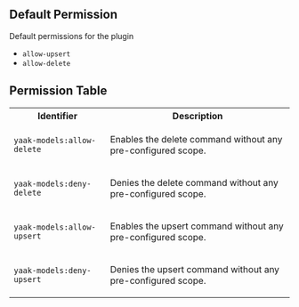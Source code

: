 ## Default Permission

Default permissions for the plugin

- `allow-upsert`
- `allow-delete`

## Permission Table

<table>
<tr>
<th>Identifier</th>
<th>Description</th>
</tr>


<tr>
<td>

`yaak-models:allow-delete`

</td>
<td>

Enables the delete command without any pre-configured scope.

</td>
</tr>

<tr>
<td>

`yaak-models:deny-delete`

</td>
<td>

Denies the delete command without any pre-configured scope.

</td>
</tr>

<tr>
<td>

`yaak-models:allow-upsert`

</td>
<td>

Enables the upsert command without any pre-configured scope.

</td>
</tr>

<tr>
<td>

`yaak-models:deny-upsert`

</td>
<td>

Denies the upsert command without any pre-configured scope.

</td>
</tr>
</table>
